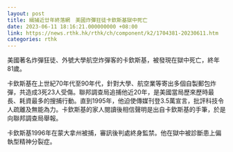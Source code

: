 ```yaml
---
layout: post
title: 緝捕近廿年終落網　美國炸彈狂徒卡欽斯基獄中死亡　
date: 2023-06-11 18:16:21.000000000 +08:00
link: https://news.rthk.hk/rthk/ch/component/k2/1704381-20230611.htm
categories: rthk
---
```


美國著名炸彈狂徒、外號大學航空炸彈客的卡欽斯基，被發現在獄中死亡，終年81歲。

卡欽斯基在上世紀70年代至90年代，針對大學、航空業等寄出多個自製郵包炸彈，共造成3死23人受傷。聯邦調查局追捕他近20年，是美國當局歷來歷時最長、耗資最多的搜捕行動。直到1995年，他迫使傳媒刊登3.5萬宣言，批評科技令人疏離及無能為力。卡欽斯基的家人閱讀後相信聲明是出自卡欽斯基的手筆，於是向聯邦調查局舉報。

卡欽斯基1996年在蒙大拿州被捕，審訊後判處終身監禁。他在獄中被診斷患上偏執型精神分裂症。
